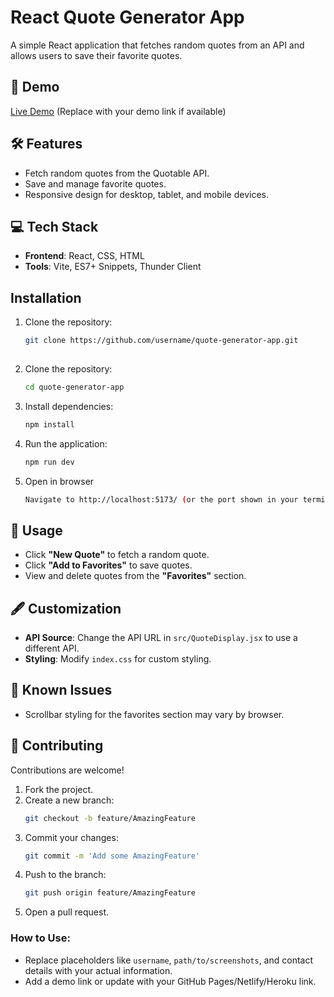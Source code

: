 # React Quote Generator App  

A simple React application that fetches random quotes from an API and allows users to save their favorite quotes.  

## 🚀 Demo  
[Live Demo](#) (Replace with your demo link if available)  

## 🛠 Features  
- Fetch random quotes from the Quotable API.  
- Save and manage favorite quotes.  
- Responsive design for desktop, tablet, and mobile devices.  

## 💻 Tech Stack  
- **Frontend**: React, CSS, HTML  
- **Tools**: Vite, ES7+ Snippets, Thunder Client  


 
## Installation

1. Clone the repository:
   ```bash
   git clone https://github.com/username/quote-generator-app.git  
  
2. Clone the repository:
   ```bash
   cd quote-generator-app
2. Install dependencies:
   ```bash
   npm install  
2. Run the application:
   ```bash
   npm run dev
2. Open in browser
   ```bash
   Navigate to http://localhost:5173/ (or the port shown in your terminal). 

## 🔧 Usage  
- Click **"New Quote"** to fetch a random quote.  
- Click **"Add to Favorites"** to save quotes.  
- View and delete quotes from the **"Favorites"** section.  

## 🖋️ Customization  
- **API Source**: Change the API URL in `src/QuoteDisplay.jsx` to use a different API.  
- **Styling**: Modify `index.css` for custom styling.  

## 🐛 Known Issues  
- Scrollbar styling for the favorites section may vary by browser.  

## 🙌 Contributing  
Contributions are welcome!  

1. Fork the project.  
2. Create a new branch:  
   ```bash  
   git checkout -b feature/AmazingFeature 
3. Commit your changes:  
   ```bash  
   git commit -m 'Add some AmazingFeature'  
4. Push to the branch:  
   ```bash  
   git push origin feature/AmazingFeature  
5. Open a pull request.
   


### **How to Use:**  
- Replace placeholders like `username`, `path/to/screenshots`, and contact details with your actual information.  
- Add a demo link or update with your GitHub Pages/Netlify/Heroku link.

